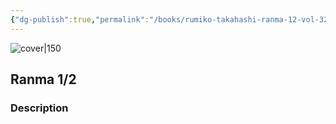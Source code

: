 ```yaml
---
{"dg-publish":true,"permalink":"/books/rumiko-takahashi-ranma-12-vol-32/","title":"\"Ranma 1/2\"","tags":["manga","anime"]}
---
```




![cover|150](http://books.google.com/books/content?id=T0nwPQAACAAJ&printsec=frontcover&img=1&zoom=1&source=gbs_api)

## Ranma 1/2

### Description


```